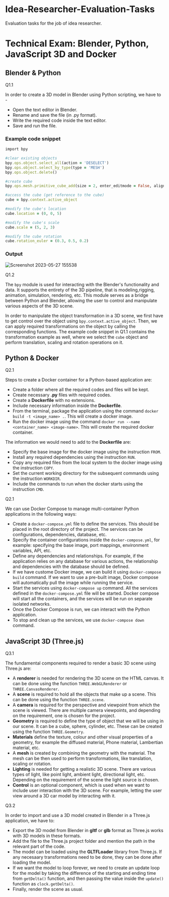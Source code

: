 # Idea-Researcher-Evaluation-Tasks
Evaluation tasks for the job of idea researcher.

# Technical Exam: Blender, Python, JavaScript 3D and Docker

## Blender & Python

Q1.1

In order to create a 3D model in Blender using Python scripting, we have to -
- Open the text editor in Blender.
- Rename and save the file (in .py format).
- Write the required code inside the text editor.
- Save and run the file.

### Example code snippet
```ruby
import bpy

#clear existing objects
bpy.ops.object.select_all(action = 'DESELECT')
bpy.ops.object.select_by_type(type = 'MESH')
bpy.ops.object.delete()

#create cube
bpy.ops.mesh.primitive_cube_add(size = 2, enter_editmode = False, align = 'WORLD')

#access the cube (get reference to the cube)
cube = bpy.context.active_object

#modify the cube's location
cube.location = (0, 0, 5)

#modify the cube's scale
cube.scale = (5, 2, 3)

#modify the cube rotation
cube.rotation_euler = (0.3, 0.5, 0.2)
```

### Output
![Screenshot 2023-05-27 155538](https://github.com/gRAFIx02/Idea-Researcher-Evaluation-Tasks/assets/71190713/344ecdd2-9252-44b4-8288-67451bebe717)

Q1.2

The `bpy` module is used for interacting with the Blender's functionality and data. It supports the entirety of the 3D pipeline, that is modeling,rigging, animation, simulation, rendering, etc. This module serves as a bridge between Python and Blender, allowing the user to control and manipulate various aspects of the 3D scene.

In order to manipulate the object transformation in a 3D scene, we first have to get control over the object using `bpy.context.active_object`. Then, we can apply required transformations on the object by calling the corresponding functions. The example code snippet in Q1.1 contains the transformation example as well, where we select the `cube` object and perform translation, scaling and rotation operations on it.


## Python & Docker

Q2.1

Steps to create a Docker container for a Python-based application are:
- Create a folder where all the required codes and files will be kept.
- Create necessary **.py** files with required codes.
- Create a **Dockerfile** with no extensions.
- Include necessary information inside the **Dockerfile**.
- From the terminal, package the application using the command  ```docker build -t <image_name> .```. This will create a docker image.
- Run the docker image using the command ```docker run --name <container_name> <image-name>```. This will create the required docker container.

The information we would need to add to the **Dockerfile** are:
- Specify the base image for the docker image using the instruction ```FROM```.
- Install any required dependencies using the instruction ```RUN```.
- Copy any required files from the local system to the docker image using the instruction ```COPY```.
- Set the current working directory for the subsequent commands using the instruction ```WORKDIR```.
- Include the commands to run when the docker starts using the instruction ```CMD```.

Q2.1

We can use Docker Compose to manage multi-container Python applications in the following ways:
- Create a ```docker-compose.yml``` file to define the services. This should be placed in the root directory of the project. The services can be configurations, dependencies, database, etc.
- Specify the container configurations inside the ```docker-compose.yml```, for example: specifying the base image, port mappings, environment variables, API, etc.
- Define any dependencies and relationships. For example, if the application relies on any database for various actions, the relationship and dependencies with the database should be defined.
- If we have custome Docker image, we can build it using ```docker-compose build``` command. If we want to use a pre-built image, Docker compose will automatically pull the image while running the service.
- Start the services using ```docker-compose up``` command. All the services defined in the ```docker-compose.yml``` file will be started. Docker compose will start all the containers, and the services will be run on separate isolated networks.
- Once the Docker Compose is run, we can interact with the Python application.
- To stop and clean up the services, we use ```docker-compose down``` command.

## JavaScript 3D (Three.js)

Q3.1

The fundamental components required to render a basic 3D scene using Three.js are:
- A **renderer** is needed for rendering the 3D scene on the HTML canvas. It can be done using the function ```THREE.WebGLRenderer``` or ```THREE.CanvasRenderer```.
- A **scene** is required to hold all the objects that make up a scene. This can be done using the function ```THREE.scene```.
- A **camera** is required for the perspective and viewpoint from which the scene is viewed. There are multiple camera viewpoints, and depending on the requirement, one is chosen for the project.
- **Geometry** is required to define the type of object that we will be using in our scene. It can be a cube, sphere, cylinder, etc. These can be created using the function ```THREE.Geometry```.
- **Materials** define the texture, colour and other visual properties of a geometry, for example the diffused material, Phone material, Lambertian material, etc.
- A **mesh** is created by combining the geometry with the material. The mesh can be then used to perform transformations, like translation, scaling or rotation.
- **Lighting** is needed for getting a realistic 3D scene. There are various types of light, like point light, ambient light, directional light, etc. Depending on the requirement of the scene the light source is chosen.
- **Control** is an optional component, which is used when we want to include user interaction with the 3D scene. For example, letting the user view around a 3D car model by interacting with it.

Q3.2

In order to import and use a 3D model created in Blender in a Three.js application, we have to:
- Export the 3D model from Blender in **gltf** or **glb** format as Three.js works with 3D models in these formats.
- Add the file to the Three.js project folder and mention the path in the relevant part of the code.
- The model can be loaded using the **GLTFLoader** library from Three.js. If any necesaary transformations need to be done, they can be done after loading the model.
- If we want the model to loop forever, we need to create an update loop for the model by taking the difference of the starting and ending time from ```getDelta()``` function, and then passing the value inside the ```update()``` function as ```clock.getDelta()```.
- Finally, render the scene as usual.

